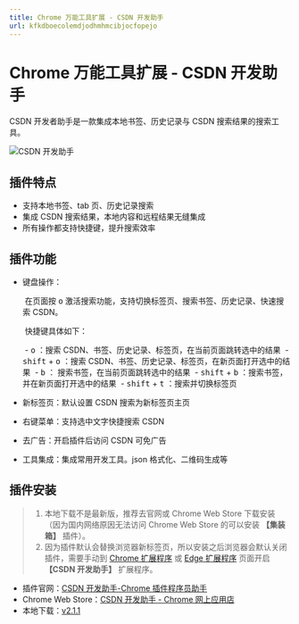 ```yaml
---
title: Chrome 万能工具扩展 - CSDN 开发助手
url: kfkdboecolemdjodhmhmcibjocfopejo
---
```


# Chrome 万能工具扩展 - CSDN 开发助手

CSDN 开发者助手是一款集成本地书签、历史记录与 CSDN 搜索结果的搜索工具。

![CSDN 开发助手](https://img.zxj.guru/browser/extensions/csdn.jpg)

## 插件特点

- 支持本地书签、tab 页、历史记录搜索
- 集成 CSDN 搜索结果，本地内容和远程结果无缝集成
- 所有操作都支持快捷键，提升搜索效率

## 插件功能

- 键盘操作：

  ​ 在页面按 <kbd>o</kbd> 激活搜索功能，支持切换标签页、搜索书签、历史记录、快速搜索 CSDN。

  ​ 快捷键具体如下：

  ​ - <kbd>o</kbd> ：搜索 CSDN、书签、历史记录、标签页，在当前页面跳转选中的结果
  ​ - <kbd>shift</kbd> + <kbd>o</kbd> ：搜索 CSDN、书签、历史记录、标签页，在新页面打开选中的结果
  ​ - <kbd>b</kbd> ： 搜索书签，在当前页面跳转选中的结果
  ​ - <kbd>shift</kbd> + <kbd>b</kbd> ：搜索书签，并在新页面打开选中的结果
  ​ - <kbd>shift</kbd> + <kbd>t</kbd> ：搜索并切换标签页

- 新标签页：默认设置 CSDN 搜索为新标签页主页
- 右键菜单：支持选中文字快捷搜索 CSDN
- 去广告：开启插件后访问 CSDN 可免广告
- 工具集成：集成常用开发工具。json 格式化、二维码生成等

## 插件安装

> 1. 本地下载不是最新版，推荐去官网或 Chrome Web Store 下载安装（因为国内网络原因无法访问 Chrome Web Store 的可以安装 **【集装箱】** 插件）。
> 2. 因为插件默认会替换浏览器新标签页，所以安装之后浏览器会默认关闭插件，需要手动到 [Chrome 扩展程序](chrome://extensions/) 或 [Edge 扩展程序](edge://extensions/) 页面开启 **【CSDN 开发助手】** 扩展程序。

- 插件官网：[CSDN 开发助手-Chrome 插件程序员助手](https://plugin.csdn.net/)
- Chrome Web Store：[CSDN 开发助手 - Chrome 网上应用店](https://chrome.google.com/webstore/detail/csdn开发助手/kfkdboecolemdjodhmhmcibjocfopejo)
- 本地下载：[v2.1.1](https://img-operation.csdnimg.cn/plugin/package/csdn_chrome_plugin_v2.1.1.crx)
